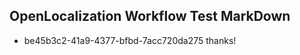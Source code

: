 ## OpenLocalization Workflow Test MarkDown
* be45b3c2-41a9-4377-bfbd-7acc720da275 thanks!

<!--HONumber=Jul16_HO2-->


